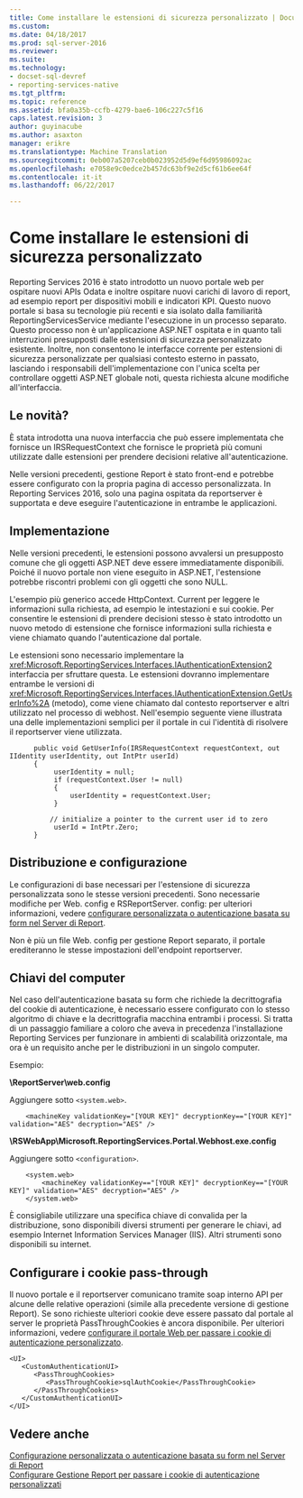 ```yaml
---
title: Come installare le estensioni di sicurezza personalizzato | Documenti Microsoft
ms.custom: 
ms.date: 04/18/2017
ms.prod: sql-server-2016
ms.reviewer: 
ms.suite: 
ms.technology:
- docset-sql-devref
- reporting-services-native
ms.tgt_pltfrm: 
ms.topic: reference
ms.assetid: bfa0a35b-ccfb-4279-bae6-106c227c5f16
caps.latest.revision: 3
author: guyinacube
ms.author: asaxton
manager: erikre
ms.translationtype: Machine Translation
ms.sourcegitcommit: 0eb007a5207ceb0b023952d5d9ef6d95986092ac
ms.openlocfilehash: e7058e9c0edce2b457dc63bf9e2d5cf61b6ee64f
ms.contentlocale: it-it
ms.lasthandoff: 06/22/2017

---
```

# <a name="how-to-install-custom-security-extensions"></a>Come installare le estensioni di sicurezza personalizzato
Reporting Services 2016 è stato introdotto un nuovo portale web per ospitare nuovi APIs Odata e inoltre ospitare nuovi carichi di lavoro di report, ad esempio report per dispositivi mobili e indicatori KPI. Questo nuovo portale si basa su tecnologie più recenti e sia isolato dalla familiarità ReportingServicesService mediante l'esecuzione in un processo separato. Questo processo non è un'applicazione ASP.NET ospitata e in quanto tali interruzioni presupposti dalle estensioni di sicurezza personalizzato esistente. Inoltre, non consentono le interfacce corrente per estensioni di sicurezza personalizzate per qualsiasi contesto esterno in passato, lasciando i responsabili dell'implementazione con l'unica scelta per controllare oggetti ASP.NET globale noti, questa richiesta alcune modifiche all'interfaccia.

## <a name="what-changed"></a>Le novità?

È stata introdotta una nuova interfaccia che può essere implementata che fornisce un IRSRequestContext che fornisce le proprietà più comuni utilizzate dalle estensioni per prendere decisioni relative all'autenticazione.
    
Nelle versioni precedenti, gestione Report è stato front-end e potrebbe essere configurato con la propria pagina di accesso personalizzata. In Reporting Services 2016, solo una pagina ospitata da reportserver è supportata e deve eseguire l'autenticazione in entrambe le applicazioni.

## <a name="implementation"></a>Implementazione
Nelle versioni precedenti, le estensioni possono avvalersi un presupposto comune che gli oggetti ASP.NET deve essere immediatamente disponibili. Poiché il nuovo portale non viene eseguito in ASP.NET, l'estensione potrebbe riscontri problemi con gli oggetti che sono NULL.
    
L'esempio più generico accede HttpContext. Current per leggere le informazioni sulla richiesta, ad esempio le intestazioni e sui cookie. Per consentire le estensioni di prendere decisioni stesso è stato introdotto un nuovo metodo di estensione che fornisce informazioni sulla richiesta e viene chiamato quando l'autenticazione dal portale. 
    
Le estensioni sono necessario implementare la <xref:Microsoft.ReportingServices.Interfaces.IAuthenticationExtension2> interfaccia per sfruttare questa. Le estensioni dovranno implementare entrambe le versioni di <xref:Microsoft.ReportingServices.Interfaces.IAuthenticationExtension.GetUserInfo%2A> (metodo), come viene chiamato dal contesto reportserver e altri utilizzato nel processo di webhost. Nell'esempio seguente viene illustrata una delle implementazioni semplici per il portale in cui l'identità di risolvere il reportserver viene utilizzata.

``` 
      public void GetUserInfo(IRSRequestContext requestContext, out IIdentity userIdentity, out IntPtr userId)
      {
           userIdentity = null;
           if (requestContext.User != null)
           {
               userIdentity = requestContext.User;
           }

          // initialize a pointer to the current user id to zero
           userId = IntPtr.Zero;
      }
```

## <a name="deployment-and-configuration"></a>Distribuzione e configurazione
Le configurazioni di base necessari per l'estensione di sicurezza personalizzata sono le stesse versioni precedenti. Sono necessarie modifiche per Web. config e RSReportServer. config: per ulteriori informazioni, vedere [configurare personalizzata o autenticazione basata su form nel Server di Report](../../../reporting-services/security/configure-custom-or-forms-authentication-on-the-report-server.md).
    
Non è più un file Web. config per gestione Report separato, il portale erediteranno le stesse impostazioni dell'endpoint reportserver.

## <a name="machine-keys"></a>Chiavi del computer

Nel caso dell'autenticazione basata su form che richiede la decrittografia del cookie di autenticazione, è necessario essere configurato con lo stesso algoritmo di chiave e la decrittografia macchina entrambi i processi. Si tratta di un passaggio familiare a coloro che aveva in precedenza l'installazione Reporting Services per funzionare in ambienti di scalabilità orizzontale, ma ora è un requisito anche per le distribuzioni in un singolo computer.

Esempio:
    
**\ReportServer\web.config**

Aggiungere sotto `<system.web>`.
    
```
    <machineKey validationKey="[YOUR KEY]" decryptionKey=="[YOUR KEY]" validation="AES" decryption="AES" />
```

**\RSWebApp\Microsoft.ReportingServices.Portal.Webhost.exe.config**

Aggiungere sotto `<configuration>`.

```
    <system.web>
        <machineKey validationKey=="[YOUR KEY]" decryptionKey=="[YOUR KEY]" validation="AES" decryption="AES" />
    </system.web>
```

È consigliabile utilizzare una specifica chiave di convalida per la distribuzione, sono disponibili diversi strumenti per generare le chiavi, ad esempio Internet Information Services Manager (IIS). Altri strumenti sono disponibili su internet.

## <a name="configure-passthrough-cookies"></a>Configurare i cookie pass-through

Il nuovo portale e il reportserver comunicano tramite soap interno API per alcune delle relative operazioni (simile alla precedente versione di gestione Report). Se sono richieste ulteriori cookie deve essere passato dal portale al server le proprietà PassThroughCookies è ancora disponibile. Per ulteriori informazioni, vedere [configurare il portale Web per passare i cookie di autenticazione personalizzato](../../../reporting-services/security/configure-the-web-portal-to-pass-custom-authentication-cookies.md).

```
<UI>
   <CustomAuthenticationUI>
      <PassThroughCookies>
         <PassThroughCookie>sqlAuthCookie</PassThroughCookie>
      </PassThroughCookies>
   </CustomAuthenticationUI>
</UI>
```

## <a name="see-also"></a>Vedere anche

[Configurazione personalizzata o autenticazione basata su form nel Server di Report](../../../reporting-services/security/configure-custom-or-forms-authentication-on-the-report-server.md)  
[Configurare Gestione Report per passare i cookie di autenticazione personalizzati](https://msdn.microsoft.com/library/ms345241(v=sql.120).aspx)
